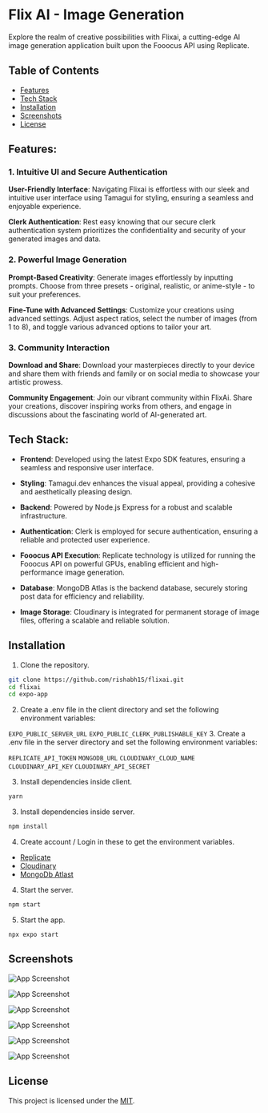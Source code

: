 # Flix AI - Image Generation

Explore the realm of creative possibilities with Flixai, a cutting-edge AI image generation application built upon the Fooocus API using Replicate.

## Table of Contents

- [Features](#features)
- [Tech Stack](#tech-stack)
- [Installation](#installation)
- [Screenshots](#screenshots)
- [License](#license)

## Features:

### 1. Intuitive UI and Secure Authentication

**User-Friendly Interface**: Navigating Flixai is effortless with our sleek and intuitive user interface using Tamagui for styling, ensuring a seamless and enjoyable experience.

**Clerk Authentication**: Rest easy knowing that our secure clerk authentication system prioritizes the confidentiality and security of your generated images and data.

### 2. Powerful Image Generation

**Prompt-Based Creativity**: Generate images effortlessly by inputting prompts. Choose from three presets - original, realistic, or anime-style - to suit your preferences.

**Fine-Tune with Advanced Settings**: Customize your creations using advanced settings. Adjust aspect ratios, select the number of images (from 1 to 8), and toggle various advanced options to tailor your art.

### 3. Community Interaction

**Download and Share**: Download your masterpieces directly to your device and share them with friends and family or on social media to showcase your artistic prowess.

**Community Engagement**: Join our vibrant community within FlixAi. Share your creations, discover inspiring works from others, and engage in discussions about the fascinating world of AI-generated art.

## Tech Stack:

- **Frontend**: Developed using the latest Expo SDK features, ensuring a seamless and responsive user interface.

- **Styling**: Tamagui.dev enhances the visual appeal, providing a cohesive and aesthetically pleasing design.

- **Backend**: Powered by Node.js Express for a robust and scalable infrastructure.

- **Authentication**: Clerk is employed for secure authentication, ensuring a reliable and protected user experience.

- **Fooocus API Execution**: Replicate technology is utilized for running the Fooocus API on powerful GPUs, enabling efficient and high-performance image generation.

- **Database**: MongoDB Atlas is the backend database, securely storing post data for efficiency and reliability.

- **Image Storage**: Cloudinary is integrated for permanent storage of image files, offering a scalable and reliable solution.

## Installation

1. Clone the repository.

```bash
git clone https://github.com/rishabh1S/flixai.git
cd flixai
cd expo-app
```

2. Create a .env file in the client directory and set the following environment variables:

`EXPO_PUBLIC_SERVER_URL`
`EXPO_PUBLIC_CLERK_PUBLISHABLE_KEY` 3. Create a .env file in the server directory and set the following environment variables:

`REPLICATE_API_TOKEN`
`MONGODB_URL`
`CLOUDINARY_CLOUD_NAME`
`CLOUDINARY_API_KEY`
`CLOUDINARY_API_SECRET`

3. Install dependencies inside client.

```bash
yarn
```

3. Install dependencies inside server.

```bash
npm install
```

4. Create account / Login in these to get the environment variables.

- [Replicate](https://replicate.com/)
- [Cloudinary](https://cloudinary.com/)
- [MongoDb Atlast](https://www.mongodb.com/)

4. Start the server.

```bash
npm start
```

5. Start the app.

```base
npx expo start
```

## Screenshots

![App Screenshot](https://res.cloudinary.com/dnp36kqdc/image/upload/v1708273883/FlixAi/Screenshot_2024-02-18-16-38-13-886_com.rishabh1s.flixai_xwkqhh.jpg)

![App Screenshot](https://res.cloudinary.com/dnp36kqdc/image/upload/v1708273884/FlixAi/Screenshot_2024-02-18-16-41-24-774_com.rishabh1s.flixai_blshqj.jpg)

![App Screenshot](https://res.cloudinary.com/dnp36kqdc/image/upload/v1708273883/FlixAi/Screenshot_2024-02-18-16-51-12-389_host.exp.exponent_dyxguo.jpg)

![App Screenshot](https://res.cloudinary.com/dnp36kqdc/image/upload/v1708273883/FlixAi/Screenshot_2024-02-18-16-41-44-013_com.rishabh1s.flixai_r0hrzi.jpg)

![App Screenshot](https://res.cloudinary.com/dnp36kqdc/image/upload/v1708273883/FlixAi/Screenshot_2024-02-18-02-10-35-555_com.rishabh1s.flixai_qinjy1.jpg)

![App Screenshot](https://res.cloudinary.com/dnp36kqdc/image/upload/v1708273884/FlixAi/Screenshot_2024-02-18-16-45-45-037_com.rishabh1s.flixai_lzyedd.jpg)

## License

This project is licensed under the [MIT](https://choosealicense.com/licenses/mit/).
